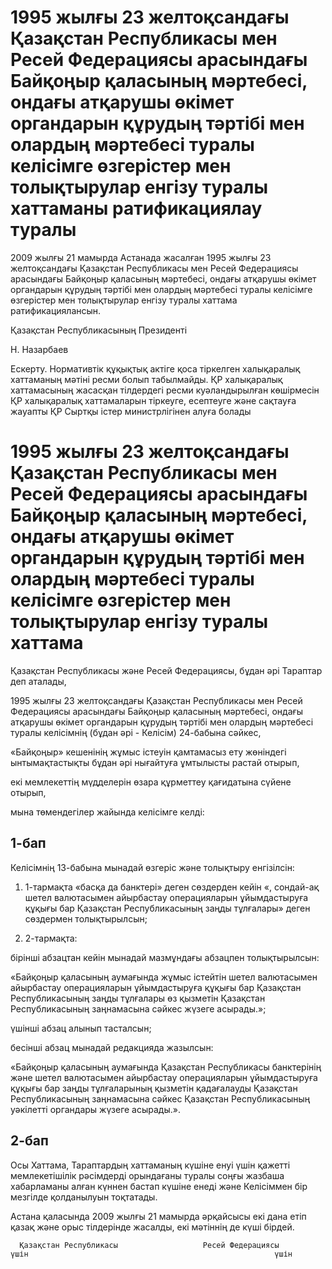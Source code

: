 # 1995 жылғы 23 желтоқсандағы Қазақстан Республикасы мен Ресей Федерациясы арасындағы Байқоңыр қаласының мәртебесі, ондағы атқарушы өкімет органдарын құрудың тәртібі мен олардың мәртебесі туралы келісімге өзгерістер мен толықтырулар енгізу туралы хаттаманы ратификациялау туралы

2009 жылғы 21 мамырда Астанада жасалған 1995 жылғы 23 желтоқсандағы Қазақстан Республикасы мен Ресей Федерациясы арасындағы Байқоңыр қаласының мәртебесі, ондағы атқарушы өкімет органдарын құрудың тәртібі мен олардың мәртебесі туралы келісімге өзгерістер мен толықтырулар енгізу туралы хаттама ратификациялансын.

Қазақстан Республикасының Президенті

Н. Назарбаев

Ескерту. Нормативтік құқықтық актіге қоса тіркелген халықаралық хаттаманың мәтіні ресми болып табылмайды. ҚР халықаралық хаттамасының жасасқан тілдердегі ресми куәландырылған көшірмесін ҚР халықаралық хаттамаларын тіркеуге, есептеуге және сақтауға жауапты ҚР Сыртқы істер министрлігінен алуға болады

# 1995 жылғы 23 желтоқсандағы Қазақстан Республикасы мен Ресей Федерациясы арасындағы Байқоңыр қаласының мәртебесі, ондағы атқарушы өкімет органдарын құрудың тәртібі мен олардың мәртебесі туралы келісімге өзгерістер мен толықтырулар енгізу туралы хаттама

Қазақстан Республикасы және Ресей Федерациясы, бұдан әрі Тараптар деп аталады,

1995 жылғы 23 желтоқсандағы Қазақстан Республикасы мен Ресей Федерациясы арасындағы Байқоңыр қаласының мәртебесі, ондағы атқарушы өкімет органдарын құрудың тәртібі мен олардың мәртебесі туралы келісімнің (бұдан әрі - Келісім) 24-бабына сәйкес,

«Байқоңыр» кешенінің жұмыс істеуін қамтамасыз ету жөніндегі ынтымақтастықты бұдан әрі нығайтуға ұмтылысты растай отырып,

екі мемлекеттің мүдделерін өзара құрметтеу қағидатына сүйене отырып,

мына төмендегілер жайында келісімге келді:

## 1-бап

Келісімнің 13-бабына мынадай өзгеріс және толықтыру енгізілсін:

1) 1-тармақта «басқа да банктері» деген сөздерден кейін «, сондай-ақ шетел валютасымен айырбастау операцияларын ұйымдастыруға құқығы бар Қазақстан Республикасының заңды тұлғалары» деген сөздермен толықтырылсын;

2) 2-тармақта:

бірінші абзацтан кейін мынадай мазмұндағы абзацпен толықтырылсын:

«Байқоңыр қаласының аумағында жұмыс істейтін шетел валютасымен айырбастау операцияларын ұйымдастыруға құқығы бар Қазақстан Республикасының заңды тұлғалары өз қызметін Қазақстан Республикасының заңнамасына сәйкес жүзеге асырады.»;

үшінші абзац алынып тасталсын;

бесінші абзац мынадай редакцияда жазылсын:

«Байқоңыр қаласының аумағында Қазақстан Республикасы банктерінің және шетел валютасымен айырбастау операцияларын ұйымдастыруға құқығы бар заңды тұлғаларының қызметін қадағалауды Қазақстан Республикасының заңнамасына сәйкес Қазақстан Республикасының уәкілетті органдары жүзеге асырады.».

## 2-бап

Осы Хаттама, Тараптардың хаттаманың күшіне енуі үшін қажетті мемлекетішілік рәсімдерді орындағаны туралы соңғы жазбаша хабарламаны алған күннен бастап күшіне енеді және Келісіммен бір мезгілде қолданылуын тоқтатады.

Астана қаласында 2009 жылғы 21 мамырда әрқайсысы екі дана етіп қазақ және орыс тілдерінде жасалды, екі мәтіннің де күші бірдей.

      Қазақстан Республикасы                   Ресей Федерациясы                    үшін                                                       үшін

